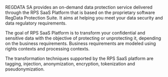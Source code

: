 REGDATA SA provides an on-demand data protection service delivered through the RPS SaaS Platform that is based on the proprietary software RegData Protection Suite. It aims at helping you meet your data security and data regulatory requirements.

The goal of RPS SaaS Platform is to transform your confidential and sensitive data with the objective of protecting or unprotecting it, depending on the business requirements. Business requirements are modeled using rights contexts and processing contexts.

The transformation techniques supported by the RPS SaaS platform are tagging, injection, anonymization, encryption, tokenization and pseudonymization.
